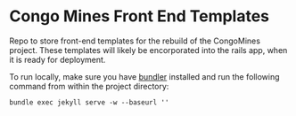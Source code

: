 # Congo Mines Front End Templates

Repo to store front-end templates for the rebuild of the CongoMines project.  These templates will likely be encorporated into the rails app, when it is ready for deployment.

To run locally, make sure you have [bundler](http://bundler.io/) installed and run the following command from within the project directory:

`bundle exec jekyll serve -w --baseurl ''`
